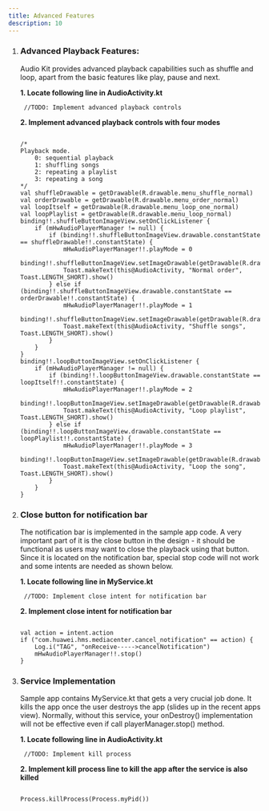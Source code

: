 ```yaml
---
title: Advanced Features
description: 10
---
```


<ol type="1">
  <li><h3>Advanced Playback Features:</h3></li>
  <p>Audio Kit provides advanced playback capabilities such as shuffle and loop, apart from the basic features like play, pause and next.</p>
  
<p><strong>1. Locate following line in AudioActivity.kt</strong></p>
<pre><div id="copy-button33" class="copy-btn" title="Copy" onclick="copyCode(this.id)"></div><code> //TODO: Implement advanced playback controls<span class="pln">
</span></code></pre>
<p><strong>2. Implement advanced playback controls with four modes</strong></p>
<pre><div id="copy-button34" class="copy-btn" title="Copy" onclick="copyCode(this.id)"></div><code>
/*
Playback mode.
    0: sequential playback
    1: shuffling songs
    2: repeating a playlist
    3: repeating a song
*/
val shuffleDrawable = getDrawable(R.drawable.menu_shuffle_normal)
val orderDrawable = getDrawable(R.drawable.menu_order_normal)
val loopItself = getDrawable(R.drawable.menu_loop_one_normal)
val loopPlaylist = getDrawable(R.drawable.menu_loop_normal)
binding!!.shuffleButtonImageView.setOnClickListener {
    if (mHwAudioPlayerManager != null) {
        if (binding!!.shuffleButtonImageView.drawable.constantState == shuffleDrawable!!.constantState) {
            mHwAudioPlayerManager!!.playMode = 0
            binding!!.shuffleButtonImageView.setImageDrawable(getDrawable(R.drawable.menu_order_normal))
            Toast.makeText(this@AudioActivity, "Normal order", Toast.LENGTH_SHORT).show()
        } else if (binding!!.shuffleButtonImageView.drawable.constantState == orderDrawable!!.constantState) {
            mHwAudioPlayerManager!!.playMode = 1
            binding!!.shuffleButtonImageView.setImageDrawable(getDrawable(R.drawable.menu_shuffle_normal))
            Toast.makeText(this@AudioActivity, "Shuffle songs", Toast.LENGTH_SHORT).show()
        }
    }
}
binding!!.loopButtonImageView.setOnClickListener {
    if (mHwAudioPlayerManager != null) {
        if (binding!!.loopButtonImageView.drawable.constantState == loopItself!!.constantState) {
            mHwAudioPlayerManager!!.playMode = 2
            binding!!.loopButtonImageView.setImageDrawable(getDrawable(R.drawable.menu_loop_normal))
            Toast.makeText(this@AudioActivity, "Loop playlist", Toast.LENGTH_SHORT).show()
        } else if (binding!!.loopButtonImageView.drawable.constantState == loopPlaylist!!.constantState) {
            mHwAudioPlayerManager!!.playMode = 3
            binding!!.loopButtonImageView.setImageDrawable(getDrawable(R.drawable.menu_loop_one_normal))
            Toast.makeText(this@AudioActivity, "Loop the song", Toast.LENGTH_SHORT).show()
        }
    }
}<span class="pln">
</span></code></pre>

 <li><h3>Close button for notification bar</h3></li>
<p>The notification bar is implemented in the sample app code. A very important part of it is the close button in the design - it should be functional as users may want to close the playback using that button. Since it is located on the notification bar, special stop code will not work and some intents are needed as shown below.</p>
<p><strong>1. Locate following line in MyService.kt</strong></p>
<pre><div id="copy-button35" class="copy-btn" title="Copy" onclick="copyCode(this.id)"></div><code> //TODO: Implement close intent for notification bar<span class="pln">
</span></code></pre>
<p><strong>2. Implement close intent for notification bar</strong></p>
<pre><div id="copy-button36" class="copy-btn" title="Copy" onclick="copyCode(this.id)"></div><code>
val action = intent.action
if ("com.huawei.hms.mediacenter.cancel_notification" == action) {
    Log.i("TAG", "onReceive----->cancelNotification")
    mHwAudioPlayerManager!!.stop()
}<span class="pln">
</span></code></pre>

 <li><h3>Service Implementation</h3></li>
<p>Sample app contains MyService.kt that gets a very crucial job done. It kills the app once the user destroys the app (slides up in the recent apps view). Normally, without this service, your onDestroy() implementation will not be effective even if call playerManager.stop() method.</p>
<p><strong>1. Locate following line in AudioActivity.kt</strong></p>
<pre><div id="copy-button35" class="copy-btn" title="Copy" onclick="copyCode(this.id)"></div><code> //TODO: Implement kill process<span class="pln">
</span></code></pre>
<p><strong>2. Implement kill process line to kill the app after the service is also killed</strong></p>
<pre><div id="copy-button36" class="copy-btn" title="Copy" onclick="copyCode(this.id)"></div><code>
Process.killProcess(Process.myPid())<span class="pln">
</span></code></pre>
</ol>
